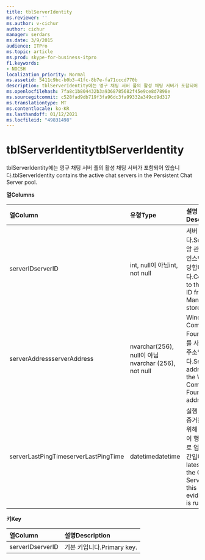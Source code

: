 ```yaml
---
title: tblServerIdentity
ms.reviewer: ''
ms.author: v-cichur
author: cichur
manager: serdars
ms.date: 3/9/2015
audience: ITPro
ms.topic: article
ms.prod: skype-for-business-itpro
f1.keywords:
- NOCSH
localization_priority: Normal
ms.assetid: 5411c9bc-b0b3-41fc-8b7e-fa71cccd770b
description: tblServerIdentity에는 영구 채팅 서버 풀의 활성 채팅 서버가 포함되어 있습니다.
ms.openlocfilehash: 7fa8c1b804432b3a9368785682f45e9ce8d7898e
ms.sourcegitcommit: c528fad9db719f3fa96dc3fa99332a349cd9d317
ms.translationtype: MT
ms.contentlocale: ko-KR
ms.lasthandoff: 01/12/2021
ms.locfileid: "49831498"
---
```

# <a name="tblserveridentity"></a><span data-ttu-id="0f0da-103">tblServerIdentity</span><span class="sxs-lookup"><span data-stu-id="0f0da-103">tblServerIdentity</span></span>
 
<span data-ttu-id="0f0da-104">tblServerIdentity에는 영구 채팅 서버 풀의 활성 채팅 서버가 포함되어 있습니다.</span><span class="sxs-lookup"><span data-stu-id="0f0da-104">tblServerIdentity contains the active chat servers in the Persistent Chat Server pool.</span></span>
  
<span data-ttu-id="0f0da-105">**열**</span><span class="sxs-lookup"><span data-stu-id="0f0da-105">**Columns**</span></span>

|<span data-ttu-id="0f0da-106">**열**</span><span class="sxs-lookup"><span data-stu-id="0f0da-106">**Column**</span></span>|<span data-ttu-id="0f0da-107">**유형**</span><span class="sxs-lookup"><span data-stu-id="0f0da-107">**Type**</span></span>|<span data-ttu-id="0f0da-108">**설명**</span><span class="sxs-lookup"><span data-stu-id="0f0da-108">**Description**</span></span>|
|:-----|:-----|:-----|
|<span data-ttu-id="0f0da-109">serverID</span><span class="sxs-lookup"><span data-stu-id="0f0da-109">serverID</span></span>  <br/> |<span data-ttu-id="0f0da-110">int, null이 아님</span><span class="sxs-lookup"><span data-stu-id="0f0da-110">int, not null</span></span>  <br/> |<span data-ttu-id="0f0da-111">서버 ID입니다.</span><span class="sxs-lookup"><span data-stu-id="0f0da-111">Server ID.</span></span> <span data-ttu-id="0f0da-112">중앙 관리 저장소의 인스턴스 ID에 해당합니다.</span><span class="sxs-lookup"><span data-stu-id="0f0da-112">Corresponds to the instance ID from Central Management store.</span></span>  <br/> |
|<span data-ttu-id="0f0da-113">serverAddress</span><span class="sxs-lookup"><span data-stu-id="0f0da-113">serverAddress</span></span>  <br/> |<span data-ttu-id="0f0da-114">nvarchar(256), null이 아님</span><span class="sxs-lookup"><span data-stu-id="0f0da-114">nvarchar (256), not null</span></span>  <br/> |<span data-ttu-id="0f0da-115">Windows Communication Foundation 주소를 사용 중인 서버 주소입니다.</span><span class="sxs-lookup"><span data-stu-id="0f0da-115">Server address using the Windows Communication Foundation address.</span></span>  <br/> |
|<span data-ttu-id="0f0da-116">serverLastPingTime</span><span class="sxs-lookup"><span data-stu-id="0f0da-116">serverLastPingTime</span></span>  <br/> |<span data-ttu-id="0f0da-117">datetime</span><span class="sxs-lookup"><span data-stu-id="0f0da-117">datetime</span></span>  <br/> |<span data-ttu-id="0f0da-118">실행 중임에 대한 증거를 제공하기 위해 채널 서버가 이 행을 마지막으로 업데이트한 시간입니다.</span><span class="sxs-lookup"><span data-stu-id="0f0da-118">The latest time that the Channel Server updated this row to give evidence that it is running.</span></span>  <br/> |
   
<span data-ttu-id="0f0da-119">**키**</span><span class="sxs-lookup"><span data-stu-id="0f0da-119">**Key**</span></span>

|<span data-ttu-id="0f0da-120">**열**</span><span class="sxs-lookup"><span data-stu-id="0f0da-120">**Column**</span></span>|<span data-ttu-id="0f0da-121">**설명**</span><span class="sxs-lookup"><span data-stu-id="0f0da-121">**Description**</span></span>|
|:-----|:-----|
|<span data-ttu-id="0f0da-122">serverID</span><span class="sxs-lookup"><span data-stu-id="0f0da-122">serverID</span></span>  <br/> |<span data-ttu-id="0f0da-123">기본 키입니다.</span><span class="sxs-lookup"><span data-stu-id="0f0da-123">Primary key.</span></span>  <br/> |
   

